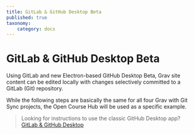 ```yaml
---
title: GitLab & GitHub Desktop Beta
published: true
taxonomy:
    category: docs
---
```


# GitLab & GitHub Desktop Beta

Using GitLab and new Electron-based GitHub Desktop Beta, Grav site content can be edited locally with changes selectively committed to a GitLab (Git) repository.

While the following steps are basically the same for all four Grav with Git Sync projects, the Open Course Hub will be used as a specific example.

> Looking for instructions to use the classic GitHub Desktop app? [GitLab & GitHub Desktop](/gitlab-githubdesktop)
